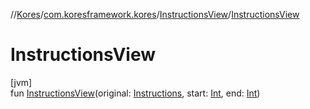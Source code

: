 //[Kores](../../../index.md)/[com.koresframework.kores](../index.md)/[InstructionsView](index.md)/[InstructionsView](-instructions-view.md)

# InstructionsView

[jvm]\
fun [InstructionsView](-instructions-view.md)(original: [Instructions](../-instructions/index.md), start: [Int](https://kotlinlang.org/api/latest/jvm/stdlib/kotlin/-int/index.html), end: [Int](https://kotlinlang.org/api/latest/jvm/stdlib/kotlin/-int/index.html))
